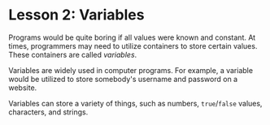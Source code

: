 # Lesson 2: Variables  

Programs would be quite boring if all values were known and constant. At times, programmers may need to utilize containers to store certain values. These containers are called *variables*.  

Variables are widely used in computer programs. For example, a variable would be utilized to store somebody's username and password on a website.  

Variables can store a variety of things, such as numbers, `true`/`false` values, characters, and strings.
